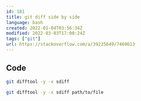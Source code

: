 ```yaml
---
id: 181
title: git diff side by side
language: bash
created: 2022-01-04T03:56:34Z
modified: 2022-03-03T17:00:24Z
tags: ["git"]
url: https://stackoverflow.com/a/39225649/7460613
---
```


## Code

```bash
git difftool -y -x sdiff

git difftool -y -x sdiff path/to/file
```

<!-- end -->

